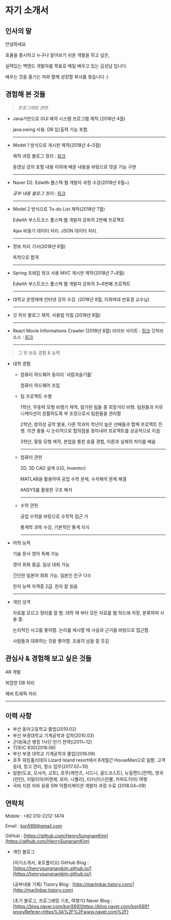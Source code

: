 # 자기 소개서

## 인사의 말

안녕하세요

효율을 중시하고 누구나 알아보기 쉬운 개발을 하고 싶은,

실력있는 백엔드 개발자를 목표로 매일 배우고 있는 김성남 입니다.

배우는 것을 즐기는 저와 함께 성장할 회사를 찾습니다 :)

## 경험해 본 것들

> *프로그래밍 관련*

- Java기반으로 GUI 예약 시스템 프로그램 제작.(2018년 4월)

  java.swing 사용. DB 입/출력 기능 포함.

  ---

- Model 1 방식으로 게시판 제작(2018년 4~5월)

  제작 과정 블로그 정리 : [링크](https://blog.naver.com/ksn569/221277493172)

  동영상 강의 포함 내용 이외에 배운 내용을 바탕으로 댓글 기능 구현

  ---

- Naver D2. Edwith 풀스택 웹 개발자 과정 수강(2018년 6월~)

  *공부 내용 블로그 정리* : [링크](http://marlinbar.tistory.com/category/Road%20to%20Developer/edwith%ED%92%80%EC%8A%A4%ED%83%9D%EC%9B%B9%EA%B0%9C%EB%B0%9C%EC%9E%90)

  ---

- Model 2 방식으로 To-do List 제작(2018년 7월)

  Edwith 부스트코스 풀스택 웹 개발자 강좌의 2번째 프로젝트

  Ajax 비동기 데이터 처리. JSON 데이터 처리.

  ---

- 정보 처리 기사(2018년 6월)

  독학으로 합격

  ---

- Spring 프레임 워크 사용 MVC 게시판 제작(2018년 7~8월)

  Edwith 부스트코스 풀스택 웹 개발자 강좌의 3~6번째 프로젝트

  ---

- 대학교 운영체제 인터넷 강의 수강. (2018년 8월,  이화여대 반효경 교수님)

  ---

- 깃 허브 블로그 제작. 사용법 익힘 (2018년 8월)

  ---

- React Movie Informations Crawler (2018년 8월)
  라이브 사이트 : [링크](https://henrysungnamkim.github.io/movie-app)
  깃허브 소스 : [링크](https://github.com/henrysungnamkim/movie-app)

  ---

> 그 외 보유 경험 & 능력

- 대학 경험
  - 컴퓨터 하드웨어 동아리 '사람과슬기틀'

    컴퓨터 하드웨어 조립

  - 팀 프로젝트 수행

    1학년, 무동력 모형 비행기 제작, 참가한 팀들 중 최장거리 비행. 팀원들과 커뮤니케이션이 원활하도록 부 조장으로서 팀원들을 관리함

    2학년, 창의성 공학 발표, 다른 학과의 학년이 높은 선배들과 함께 프로젝트 진행. 의견 충돌 시 논리적으로 합의점을 찾아내어 프로젝트를 성공적으로 이끔

    3학년, 황동 모형 제작, 분업을 통한 효율 경험, 이론과 실제의 차이를 배움

    ---

  - 컴퓨터 관련

    2D, 3D CAD 설계 (UG, Inventor)

    MATLAB을 활용하여 공업 수학 문제, 수치해석 문제 해결

    ANSYS를 활용한 구조 해석

    ---

  - 수학 관련

    공업 수학을 바탕으로 수학적 접근 가

    통계학 과목 수강, 기본적인 통계 지식

    ---

- 어학 능력

  기술 문서 영어 독해 가능

  영어 회화 중급. 일상 대화 가능

  간단한 일본어 회화 가능. 일본인 친구 다수

  한자 능력 자격증 2급. 한자 잘 읽음

  ---

- 개인 성격

  자료를 모으고 정리를 잘 함. 대학 때 부터 모든 자료를 웹 하드에 저장, 분류하여 사용 중.

  논리적인 사고를 좋아함. 논리를 제시할 때 사실과 근거를 바탕으로 접근함.

  사람들과 대화하는 것을 좋아함. 조용히 남을 잘 웃김

## 관심사 & 경험해 보고 싶은 것들

AR 개발

복잡한 DB 처리

헤비 트래픽 처리

  ---

## 이력 사항

- 부산 동아고등학교 졸업(2010.02)
- 부산 부경대학교 기계공학과 입학(2010.03)
- 군대(육군 병장 1사단 만기 전역)(2011~12)
- TOEIC 830(2016.06)
- 부산 부경 대학교 기계공학과 졸업(2016.09)
- 호주 워킹홀리데이 Lizard Island resort에서 8개월간 HouseMan으로 일함. 고객 응대, 창고 관리, 청소 업무(2017.02~10)
- 일본(도쿄, 오사카, 교토),  호주(케언즈, 시드니, 골드코스트), 뉴질랜드(전역), 영국 (런던), 이탈리아(피렌체, 로마, 나폴리), 터키(이스탄불, 카파도키아) 여행
- 국비 지원 자바 응용 SW 어플리케이션 개발자 과정 수료 (2018.04~09)

## 연락처

Mobile : +82 010-2212-1474

Email : ksn569@gmail.com

GitHub : [https://github.com/HenrySungnamKim](https://github.com/HenrySungnamKim)

- 개인 블로그

  (자기소개서, 포트폴리오) GitHub Blog : [https://henrysungnamkim.github.io/](https://henrysungnamkim.github.io/)

  (공부내용 기록) Tistory Blog : [http://marlinbar.tistory.com/](http://marlinbar.tistory.com)

  (초기 블로그, 프로그래밍 기초, 여행기) Naver Blog : [https://blog.naver.com/ksn569](https://blog.naver.com/ksn569?proxyReferer=https%3A%2F%2Fwww.naver.com%2F)
